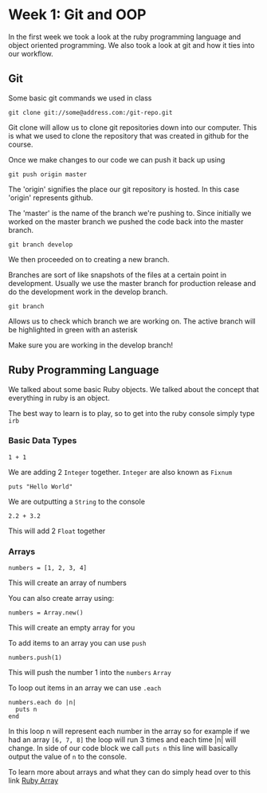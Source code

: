 # Week 1: Git and OOP

In the first week we took a look at the ruby programming language and object oriented programming. We also took a look at git and how it ties into our workflow.

## Git

Some basic git commands we used in class

```
git clone git://some@address.com:/git-repo.git
```
Git clone will allow us to clone git repositories down into our computer. This is what we used to clone the repository that was created in github for the course.

Once we make changes to our code we can push it back up using

```
git push origin master
```
The 'origin' signifies the place our git repository is hosted. In this case 'origin' represents github.

The 'master' is the name of the branch we're pushing to. Since initially we worked on the master branch we pushed the code back into the master branch.

```
git branch develop
```
We then proceeded on to creating a new branch.

Branches are sort of like snapshots of the files at a certain point in development. Usually we use the master branch for production release and do the development work in the develop branch.

```
git branch
```
Allows us to check which branch we are working on. The active branch will be highlighted in green with an asterisk

Make sure you are working in the develop branch!

## Ruby Programming Language

We talked about some basic Ruby objects. We talked about the concept that everything in ruby is an object.

The best way to learn is to play, so to get into the ruby console simply type ```irb```

### Basic Data Types

```
1 + 1
```
We are adding 2 ```Integer``` together. ```Integer``` are also known as ```Fixnum```

```
puts "Hello World"
```
We are outputting a ```String``` to the console 

```
2.2 + 3.2
```
This will add 2 ```Float``` together

### Arrays

```
numbers = [1, 2, 3, 4]
```
This will create an array of numbers

You can also create array using:
```
numbers = Array.new()
```
This will create an empty array for you

To add items to an array you can use ```push```
```
numbers.push(1)
```
This will push the number 1 into the ```numbers``` ```Array```

To loop out items in an array we can use ```.each``` 
```
numbers.each do |n|
  puts n
end
```
In this loop n will represent each number in the array so for example if we had an array ```[6, 7, 8]``` the loop will run 3 times and each time |n| will change. In side of our code block we call ```puts n``` this line will basically output the value of ```n``` to the console.

To learn more about arrays and what they can do simply head over to this link [Ruby Array](http://ruby-doc.org/core-2.0.0/Array.html)